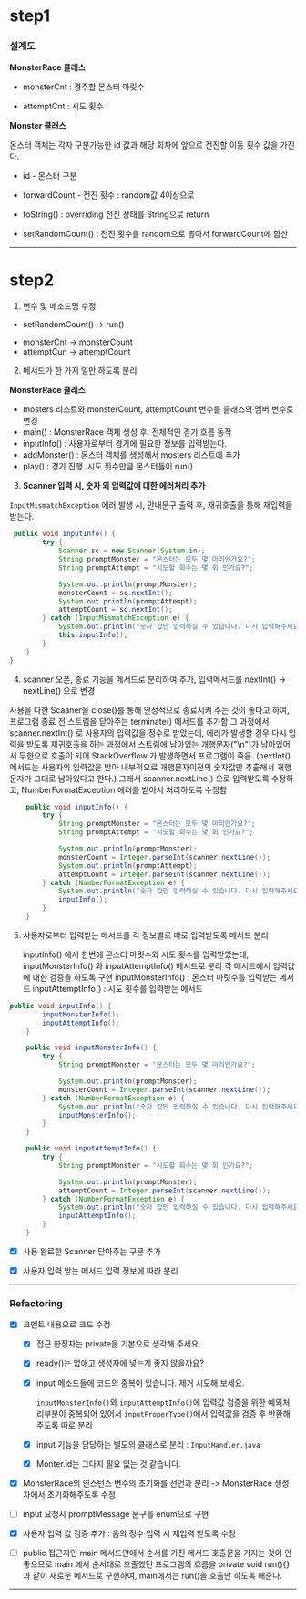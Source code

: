 # step1

### 설계도

**MonsterRace 클래스**

* monsterCnt : 경주할 몬스터 마릿수

* attemptCnt : 시도 횟수



**Monster 클래스**

몬스터 객체는 각자 구분가능한 id 값과 해당 회차에 앞으로 전진할 이동 횟수 값을 가진다.

* id - 몬스터 구분

* forwardCount - 전진 횟수 : random값 4이상으로
* toString() : overriding 전진 상태를 String으로 return

* setRandomCount() : 전진 횟수를 random으로 뽑아서 forwardCount에 합산



---

# step2

1. 변수 및 메소드명 수정

- setRandomCount() -> run()

* monsterCnt ->  monsterCount
* attemptCun -> attemptCount



2. 메서드가 한 가지 일만 하도록 분리

**MonsterRace 클래스**

* mosters 리스트와 monsterCount, attemptCount 변수를 클래스의 멤버 변수로 변경
* main() : MonsterRace 객체 생성 후, 전체적인 경기 흐름 동작
* inputInfo() : 사용자로부터 경기에 필요한 정보를 입력받는다.
* addMonster() : 몬스터 객체를 생성해서 mosters 리스트에 추가
* play() : 경기 진행. 시도 횟수만큼 몬스터들이 run()



3. **Scanner 입력 시, 숫자 외 입력값에 대한 에러처리 추가**

`InputMismatchException` 에러 발생 시, 안내문구 출력 후, 재귀호출을 통해 재입력을 받는다.

```java
 public void inputInfo() {
        try {
            Scanner sc = new Scanner(System.in);
            String promptMonster = "몬스터는 모두 몇 마리인가요?";
            String promptAttempt = "시도할 회수는 몇 회 인가요?";

            System.out.println(promptMonster);
            monsterCount = sc.nextInt();
            System.out.println(promptAttempt);
            attemptCount = sc.nextInt();
        } catch (InputMismatchException e) {
            System.out.println("숫자 값만 입력하실 수 있습니다. 다시 입력해주세요.");
            this.inputInfo();
        }
    }
}
```



4. scanner 오픈, 종료 기능을 메서드로 분리하여 추가, 입력메서드를 nextInt() -> nextLine() 으로 변경

사용을 다한 Scaaner을 close()를 통해 안정적으로 종료시켜 주는 것이 좋다고 하여, 프로그램 종료 전 스트림을 닫아주는 terminate() 메서드를 추가함
그 과정에서 scanner.nextInt() 로 사용자의 입력값을 정수로 받았는데, 에러가 발생할 경우 다시 입력을 받도록 재귀호출을 하는 과정에서 스트림에 남아있는 개행문자("\n")가 남아있어서 무한으로 호출이 되어 StackOverflow 가 발생하면서 프로그램이 죽음.
(nextInt() 메서드는 사용자의 입력값을 받아 내부적으로 개행문자이전의 숫자값만 추출해서 개행문자가 그대로 남아있다고 한다.)
그래서 scanner.nextLine() 으로 입력받도록 수정하고, NumberFormatException 에러를 받아서 처리하도록 수정함

```java
    public void inputInfo() {
        try {
            String promptMonster = "몬스터는 모두 몇 마리인가요?";
            String promptAttempt = "시도할 회수는 몇 회 인가요?";

            System.out.println(promptMonster);
            monsterCount = Integer.parseInt(scanner.nextLine());
            System.out.println(promptAttempt);
            attemptCount = Integer.parseInt(scanner.nextLine());
        } catch (NumberFormatException e) {
            System.out.println("숫자 값만 입력하실 수 있습니다. 다시 입력해주세요.");
            inputInfo();
        }
    }
```



5. 사용자로부터 입력받는 메서드를 각 정보별로 따로 입력받도록 메서드 분리

   inputInfo() 에서 한번에 몬스터 마릿수와 시도 횟수를 입력받았는데, inputMonsterInfo() 와 inputAttemptInfo() 메서드로 분리
   각 메서드에서 입력값에 대한 검증을 하도록 구현
   inputMonsterInfo() : 몬스터 마릿수를 입력받는 메서드
   inputAttemptInfo() : 시도 횟수를 입력받는 메서드

```java
public void inputInfo() {
        inputMonsterInfo();
        inputAttemptInfo();
    }

    public void inputMonsterInfo() {
        try {
            String promptMonster = "몬스터는 모두 몇 마리인가요?";

            System.out.println(promptMonster);
            monsterCount = Integer.parseInt(scanner.nextLine());
        } catch (NumberFormatException e) {
            System.out.println("숫자 값만 입력하실 수 있습니다. 다시 입력해주세요.");
            inputMonsterInfo();
        }
    }

    public void inputAttemptInfo() {
        try {
            String promptMonster = "시도할 회수는 몇 회 인가요?";

            System.out.println(promptMonster);
            attemptCount = Integer.parseInt(scanner.nextLine());
        } catch (NumberFormatException e) {
            System.out.println("숫자 값만 입력하실 수 있습니다. 다시 입력해주세요.");
            inputAttemptInfo();
        }
    }
```



- [x] 사용 완료한 Scanner 닫아주는 구문 추가
- [x] 사용자 입력 받는 메서드 입력 정보에 따라 분리



---

### Refactoring

- [x] 코멘트 내용으로 코드 수정

  - [x] 접근 한정자는 private을 기본으로 생각해 주세요.

  - [x] ready()는 없애고 생성자에 넣는게 좋지 않을까요?

  - [x] input 메소드들에 코드의 중복이 있습니다. 제거 시도해 보세요.

    `inputMonsterInfo()`와 `inputAttemptInfo()`에 입력값 검증을 위한 예외처리부분이 중복되어 있어서 `inputProperType()`에서 입력값을 검증 후 반환해주도록 따로 분리

  - [x] input 기능을 담당하는 별도의 클래스로 분리 : `InputHandler.java`

  - [x] Monter.id는 그다지 필요 없는 것 같습니다.

- [x] MonsterRace의 인스턴스 변수의 초기화를 선언과 분리 -> MonsterRace 생성자에서 초기화해주도록 수정

- [ ] input 요청시 promptMessage 문구를 enum으로 구현

- [x] 사용자 입력 값 검증 추가 : 음의 정수 입력 시 재입력 받도록 수정

- [ ] public 접근자인 main 메서드안에서 순서를 가진 메서드 호출문을 가지는 것이 안좋으므로 main 에서 순서대로 호출했던 프로그램의 흐름을 private void run(){} 과 같이 새로운 메서드로 구현하여, main에서는 run()을 호출만 하도록 해준다.

---

